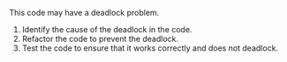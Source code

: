 This code may have a deadlock problem.

1) Identify the cause of the deadlock in the code.
2) Refactor the code to prevent the deadlock.
3) Test the code to ensure that it works correctly and does not deadlock.
